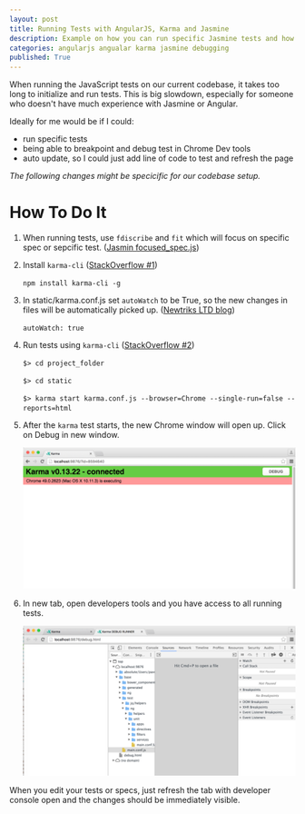 ```yaml
---
layout: post
title: Running Tests with AngularJS, Karma and Jasmine
description: Example on how you can run specific Jasmine tests and how you can debug them in Chrome Dev tools.
categories: angularjs angualar karma jasmine debugging
published: True
---
```


When running the JavaScript tests on our current codebase, it takes too long to initialize and run tests.
This is big slowdown, especially for someone who doesn't have much experience with Jasmine or Angular.

Ideally for me would be if I could:

- run specific tests
- being able to breakpoint and debug test in Chrome Dev tools
- auto update, so I could just add line of code to test and refresh the page


_The following changes might be specicific for our codebase setup._

# How To Do It

1. When running tests, use `fdiscribe` and `fit` which will focus on specific spec or sepcific test. ([Jasmin focused_spec.js][focused-spec])

2. Install `karma-cli` ([StackOverflow #1][sr1])

   `npm install karma-cli -g`

3. In static/karma.conf.js set `autoWatch` to be True, so the new changes in files will be automatically picked up. ([Newtriks LTD blog][autowatch])

   `autoWatch: true`

4. Run tests using `karma-cli` ([StackOverflow #2][sr2])

    `$> cd project_folder`

    `$> cd static`

    `$> karma start karma.conf.js --browser=Chrome --single-run=false --reports=html`

5. After the `karma` test starts, the new Chrome window will open up. Click on Debug in new window.

    ![Chrome window when starting test](/assets/js-test/chrome.png)

6. In new tab, open developers tools and you have access to all running tests.

    ![Chrome debugging using Dev Tools](/assets/js-test/chrome-debug.png)

When you edit your tests or specs, just refresh the tab with developer console open and the changes should be immediately visible.

[focused-spec]: http://jasmine.github.io/2.1/focused_specs.html
[sr1]: http://stackoverflow.com/questions/17704106/karma-command-not-found-when-karma-already-installed/23767936#23767936
[autowatch]: http://newtriks.com/2013/04/26/how-to-test-an-angularjs-directive/
[sr2]: http://stackoverflow.com/questions/14412437/how-do-i-debug-a-jasmine-spec-run-with-testacular-karma/33302720#33302720
